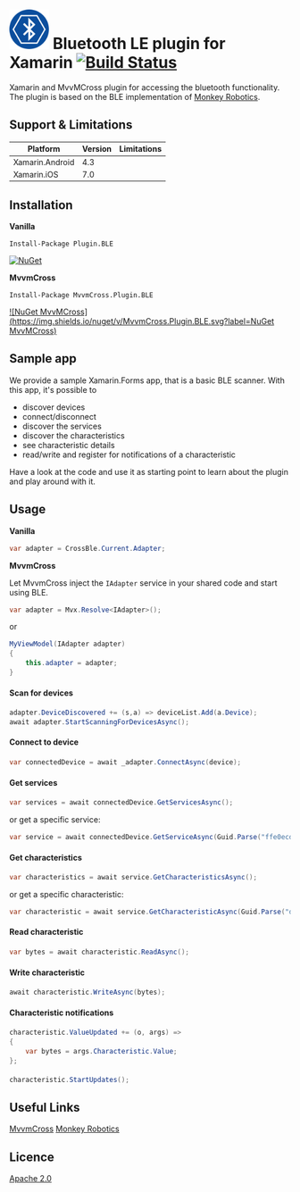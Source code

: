 # <img src="icon_small.png" width="71" height="71"/> Bluetooth LE plugin for Xamarin [![Build Status](https://www.bitrise.io/app/3fe54d0a5f43c2bf.svg?token=i9LUY4rIecZWd_3j7hwXgw)](https://www.bitrise.io/app/3fe54d0a5f43c2bf)


Xamarin and MvvMCross plugin for accessing the bluetooth functionality. The plugin is based on the BLE implementation of [Monkey Robotics](https://github.com/xamarin/Monkey.Robotics).

## Support & Limitations

| Platform  | Version | Limitations |
| ------------- | ----------- | ----------- |
| Xamarin.Android | 4.3 |  |
| Xamarin.iOS     | 7.0 |  |

## Installation

**Vanilla**

```
Install-Package Plugin.BLE
```
[![NuGet](https://img.shields.io/nuget/v/Plugin.BLE.svg?label=NuGet)](https://www.nuget.org/packages/Plugin.BLE)

**MvvmCross**

```
Install-Package MvvmCross.Plugin.BLE
```

[![NuGet MvvMCross](https://img.shields.io/nuget/v/MvvmCross.Plugin.BLE.svg?label=NuGet MvvMCross)](https://www.nuget.org/packages/MvvmCross.Plugin.BLE)

## Sample app

We provide a sample Xamarin.Forms app, that is a basic BLE scanner. With this app, it's possible to 

- discover devices
- connect/disconnect
- discover the services
- discover the characteristics
- see characteristic details
- read/write and register for notifications of a characteristic

Have a look at the code and use it as starting point to learn about the plugin and play around with it.

## Usage  

**Vanilla**

```csharp
var adapter = CrossBle.Current.Adapter;
```

**MvvmCross**

Let MvvmCross inject the `IAdapter` service in your shared code and start using BLE.

```csharp
var adapter = Mvx.Resolve<IAdapter>();
```
or
```csharp
MyViewModel(IAdapter adapter)
{
    this.adapter = adapter;
}
```

#### Scan for devices
```csharp
adapter.DeviceDiscovered += (s,a) => deviceList.Add(a.Device);
await adapter.StartScanningForDevicesAsync();
```

#### Connect to device
```csharp
var connectedDevice = await _adapter.ConnectAsync(device);
```

#### Get services
```csharp
var services = await connectedDevice.GetServicesAsync();
```
or get a specific service:
```csharp
var service = await connectedDevice.GetServiceAsync(Guid.Parse("ffe0ecd2-3d16-4f8d-90de-e89e7fc396a5"));
```

#### Get characteristics
```csharp
var characteristics = await service.GetCharacteristicsAsync();
```
or get a specific characteristic:
```csharp
var characteristic = await service.GetCharacteristicAsync(Guid.Parse("d8de624e-140f-4a22-8594-e2216b84a5f2"));
```

#### Read characteristic
```csharp
var bytes = await characteristic.ReadAsync();
```

#### Write characteristic
```csharp
await characteristic.WriteAsync(bytes);
```

#### Characteristic notifications
```csharp
characteristic.ValueUpdated += (o, args) =>
{
    var bytes = args.Characteristic.Value;
};

characteristic.StartUpdates();
```

## Useful Links

[MvvmCross](https://github.com/MvvmCross)
[Monkey Robotics](https://github.com/xamarin/Monkey.Robotics)

## Licence

[Apache 2.0](https://github.com/xabre/MvvmCross-BluetoothLE/blob/master/LICENSE)





